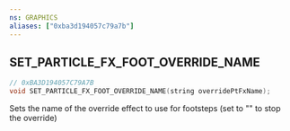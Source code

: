 ```yaml
---
ns: GRAPHICS
aliases: ["0xba3d194057c79a7b"]
---
```

## SET_PARTICLE_FX_FOOT_OVERRIDE_NAME

```c
// 0xBA3D194057C79A7B
void SET_PARTICLE_FX_FOOT_OVERRIDE_NAME(string overridePtFxName);
```

Sets the name of the override effect to use for footsteps (set to "" to stop the override)


